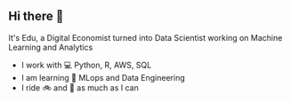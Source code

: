 ## Hi there 🦄


It's Edu, a Digital Economist turned into Data Scientist working on Machine Learning and Analytics 

- I work with 💻 Python, R, AWS, SQL 
- I am learning 🤔 MLops and Data Engineering
- I ride 🚲 and 🏃 as much as I can





